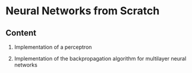 # Neural Networks from Scratch

## Content

1. Implementation of a perceptron

2. Implementation of the backpropagation algorithm for multilayer neural networks
